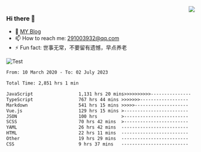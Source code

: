 <img align='right' src='https://github-readme-stats.vercel.app/api?username=niaogege&show_icons=true&theme=radical'/>

### Hi there 👋

- 🌱 [MY Blog](https://bythewayer.com/)
- 📫 How to reach me: 291003932@qq.com
- ⚡ Fun fact:  世事无常，不要留有遗憾，早点养老

![Test](https://github-readme-stats.vercel.app/api/top-langs/?username=niaogege&layout=compact)

<!--START_SECTION:waka-->

```txt
From: 10 March 2020 - To: 02 July 2023

Total Time: 2,851 hrs 1 min

JavaScript                 1,131 hrs 20 mins>>>>>>>>>>---------------   39.68 %
TypeScript                 767 hrs 44 mins >>>>>>>------------------   26.93 %
Markdown                   541 hrs 15 mins >>>>>--------------------   18.98 %
Vue.js                     129 hrs 15 mins >------------------------   04.53 %
JSON                       100 hrs         >------------------------   03.51 %
SCSS                       70 hrs 42 mins  >------------------------   02.48 %
YAML                       26 hrs 42 mins  -------------------------   00.94 %
HTML                       22 hrs 11 mins  -------------------------   00.78 %
Other                      19 hrs 29 mins  -------------------------   00.68 %
CSS                        9 hrs 37 mins   -------------------------   00.34 %
```

<!--END_SECTION:waka-->

